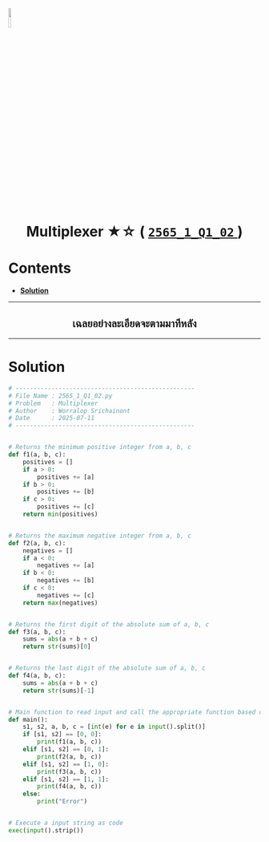 <p align="left">
  <a href="../../README.md">
    <img src="../../../../Z99-OTHERS/00-common/00-back.png" style="width:10%">
  </a>
</p>

<div align="center">
  <h1>
    Multiplexer ★☆ (
      <a href="https://drive.google.com/file/d/1NuVGKMXHgLQnZ5uYt9max7ulUrsu_2iP/view?usp=sharing">
        <code>2565_1_Q1_02</code>
      </a>
    )
  </h1>
</div>

# Contents

-   [**Solution**](#solution)

---

<div align="center">
  <h2>เฉลยอย่างละเอียดจะตามมาทีหลัง</h2>
</div>

---

# Solution

```python
# --------------------------------------------------
# File Name : 2565_1_Q1_02.py
# Problem   : Multiplexer
# Author    : Worralop Srichainont
# Date      : 2025-07-11
# --------------------------------------------------


# Returns the minimum positive integer from a, b, c
def f1(a, b, c):
    positives = []
    if a > 0:
        positives += [a]
    if b > 0:
        positives += [b]
    if c > 0:
        positives += [c]
    return min(positives)


# Returns the maximum negative integer from a, b, c
def f2(a, b, c):
    negatives = []
    if a < 0:
        negatives += [a]
    if b < 0:
        negatives += [b]
    if c < 0:
        negatives += [c]
    return max(negatives)


# Returns the first digit of the absolute sum of a, b, c
def f3(a, b, c):
    sums = abs(a + b + c)
    return str(sums)[0]


# Returns the last digit of the absolute sum of a, b, c
def f4(a, b, c):
    sums = abs(a + b + c)
    return str(sums)[-1]


# Main function to read input and call the appropriate function based on s1 and s2
def main():
    s1, s2, a, b, c = [int(e) for e in input().split()]
    if [s1, s2] == [0, 0]:
        print(f1(a, b, c))
    elif [s1, s2] == [0, 1]:
        print(f2(a, b, c))
    elif [s1, s2] == [1, 0]:
        print(f3(a, b, c))
    elif [s1, s2] == [1, 1]:
        print(f4(a, b, c))
    else:
        print("Error")


# Execute a input string as code
exec(input().strip())
```
